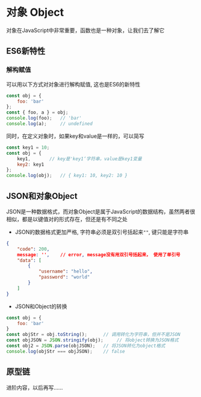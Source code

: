 # 对象 Object

对象在JavaScript中非常重要，函数也是一种对象，让我们去了解它

## ES6新特性

### 解构赋值

可以用以下方式对对象进行解构赋值, 这也是ES6的新特性

``` js
const obj = {
    foo: 'bar'
};
const { foo, a } = obj;
console.log(foo);   // 'bar'
console.log(a);     // undefined
```

同时，在定义对象时，如果key和value是一样的，可以简写

``` js
const key1 = 10;
const obj = {
    key1,       // key是'key1‘字符串，value是key1变量
    key2: key1
};
console.log(obj);   // { key1: 10, key2: 10 }
```

## JSON和对象Object

JSON是一种数据格式，而对象Object是属于JavaScript的数据结构，虽然两者很相似，都是以键值对的形式存在，但还是有不同之处

- JSON的数据格式更加严格, 字符串必须是双引号括起来`""`, 键只能是字符串

``` json
{
    "code": 200,
    message: '',    // error, message没有用双引号括起来， 使用了单引号
    "data": [
        {
            "username": "hello",
            "password": "world"
        }
    ]
}
```

- JSON和Object的转换

``` js
const obj = {
    foo: 'bar'
}
const objStr = obj.toString();      // 调用转化为字符串，但并不是JSON
const objJSON = JSON.stringify(obj);     // 将object转换为JSON格式
const obj2 = JSON.parse(objJSON);   // 将JSON转化为object格式
console.log(objStr === objJSON);    // false
```

## 原型链

进阶内容，以后再写……